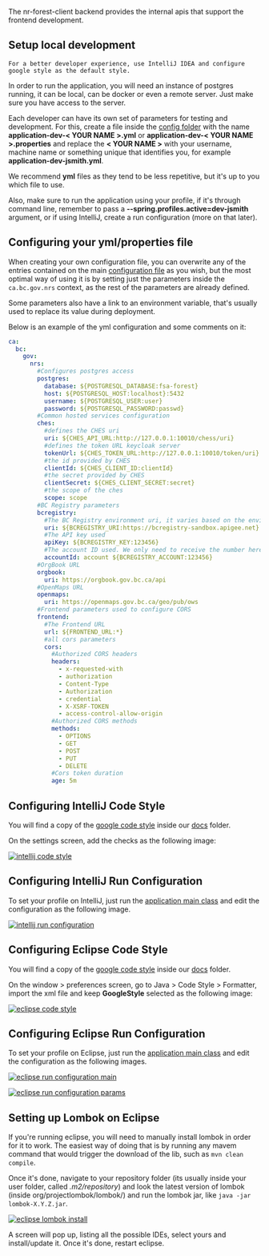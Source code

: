 The nr-forest-client backend provides the internal apis that support the frontend development.

## Setup local development


    For a better developer experience, use IntelliJ IDEA and configure google style as the default style.

In order to run the application, you will need an instance of postgres running, it can be local, 
can be docker or even a remote server. Just make sure you have access to the server.


Each developer can have its own set of parameters for testing and development. For this, create a file inside the 
[config folder](config) with the name **application-dev-< YOUR NAME >.yml** or 
**application-dev-< YOUR NAME >.properties** and replace the **< YOUR NAME >** with your username, 
machine name or something unique that identifies you, for example **application-dev-jsmith.yml**.

We recommend **yml** files as they tend to be less repetitive, but it's up to you which file to use. 

Also, make sure to run the application using your profile, if it's through command line, remember to pass a 
**--spring.profiles.active=dev-jsmith** argument, or if using IntelliJ, create a run configuration (more on that later).

## Configuring your yml/properties file

When creating your own configuration file, you can overwrite any of the entries contained on the main 
[configuration file](src/main/resources/application.yml) as you wish, but the most optimal way of using it is by 
setting just the parameters inside the `ca.bc.gov.nrs` context, as the rest of the parameters are already defined.

Some parameters also have a link to an environment variable, that's usually used to replace 
its value during deployment.

Below is an example of the yml configuration and some comments on it:

```yml
ca:
  bc:
    gov:
      nrs:
        #Configures postgres access
        postgres:
          database: ${POSTGRESQL_DATABASE:fsa-forest}
          host: ${POSTGRESQL_HOST:localhost}:5432
          username: ${POSTGRESQL_USER:user}
          password: ${POSTGRESQL_PASSWORD:passwd}
        #Common hosted services configuration
        ches:
          #defines the CHES uri
          uri: ${CHES_API_URL:http://127.0.0.1:10010/chess/uri}
          #defines the token URL keycloak server
          tokenUrl: ${CHES_TOKEN_URL:http://127.0.0.1:10010/token/uri}
          #the id provided by CHES
          clientId: ${CHES_CLIENT_ID:clientId}
          #the secret provided by CHES
          clientSecret: ${CHES_CLIENT_SECRET:secret}
          #the scope of the ches
          scope: scope
        #BC Registry parameters
        bcregistry:
          #The BC Registry environment uri, it varies based on the environment
          uri: ${BCREGISTRY_URI:https://bcregistry-sandbox.apigee.net}
          #The API key used
          apiKey: ${BCREGISTRY_KEY:123456}
          #The account ID used. We only need to receive the number here, as the account fixed text is set
          accountId: account ${BCREGISTRY_ACCOUNT:123456}
        #OrgBook URL
        orgbook:
          uri: https://orgbook.gov.bc.ca/api
        #OpenMaps URL
        openmaps:
          uri: https://openmaps.gov.bc.ca/geo/pub/ows
        #Frontend parameters used to configure CORS
        frontend:
          #The Frontend URL
          url: ${FRONTEND_URL:*}
          #all cors parameters
          cors:
            #Authorized CORS headers
            headers:
              - x-requested-with
              - authorization
              - Content-Type
              - Authorization
              - credential
              - X-XSRF-TOKEN
              - access-control-allow-origin
            #Authorized CORS methods
            methods:
              - OPTIONS
              - GET
              - POST
              - PUT
              - DELETE
            #Cors token duration
            age: 5m

```


## Configuring IntelliJ Code Style

You will find a copy of the [google code style](docs/google_checks.xml) inside our [docs](docs) folder.

On the settings screen, add the checks as the following image:

[![intellij code style](docs/intellij-code-style.png)](docs/intellij-code-style.png)


## Configuring IntelliJ Run Configuration

To set your profile on IntelliJ, just run the 
[application main class](src/main/java/ca/bc/gov/app/BootApplication.java) 
and edit the configuration as the following image.

[![intellij run configuration](docs/intellij-run-config.png)](docs/intellij-run-config.png)

## Configuring Eclipse Code Style

You will find a copy of the [google code style](docs/eclipse-java-google-style.xml) inside our [docs](docs) folder.

On the window > preferences screen, go to Java > Code Style > Formatter, 
import the xml file and keep **GoogleStyle** selected as the following image:

[![eclipse code style](docs/eclipse-code-style.png)](docs/eclipse-code-style.png)


## Configuring Eclipse Run Configuration

To set your profile on Eclipse, just run the
[application main class](src/main/java/ca/bc/gov/app/BootApplication.java)
and edit the configuration as the following images.

[![eclipse run configuration main](docs/eclipse-run-config1.png)](docs/eclipse-run-config1.png)

[![eclipse run configuration params](docs/eclipse-run-config2.png)](docs/eclipse-run-config2.png)


## Setting up Lombok on Eclipse

If you're running eclipse, you will need to manually install lombok in order for it to work. 
The easiest way of doing that is by running any mavem command that would trigger the download of the lib, such as
`mvn clean compile`.

Once it's done, navigate to your repository folder (its usually inside your user folder, called *.m2/repository*) 
and look the latest version of lombok (inside org/projectlombok/lombok/) and run the lombok jar, 
like `java -jar lombok-X.Y.Z.jar`.

[![eclipse lombok install](docs/eclipse-lombok.png)](docs/eclipse-lombok.png)

A screen will pop up, listing all the possible IDEs, select yours and install/update it. Once it's done, 
restart eclipse.
